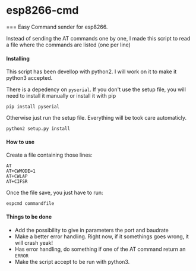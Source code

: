 # esp8266-cmd
===
Easy Command sender for esp8266.

Instead of sending the AT commands one by one, I made this script to read a file where the commands are listed (one per line)

#### Installing

This script has been devellop with python2. I will work on it to make it python3 accepted.

There is a depedency on ```pyserial```. If you don't use the setup file, you will need to install it manually or install it with pip

	pip install pyserial

Otherwise just run the setup file. Everything will be took care automaticly.

	python2 setup.py install

#### How to use

Create a file containing those lines:
	
	AT
	AT+CWMODE=1
	AT+CWLAP
	AT+CIFSR

Once the file save, you just have to run:
	
	espcmd commandfile

#### Things to be done

- Add the possibility to give in parameters the port and baudrate
- Make a better error handling. Right now, if it somethings goes wrong, it will crash yeak!
- Has error handling, do something if one of the AT command return an ```ERROR```
- Make the script accept to be run with python3. 